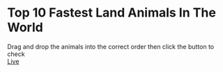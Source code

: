 # Top 10 Fastest Land Animals In The World

Drag and drop the animals into the correct order then click the button to check  
[Live](https://top-ten-fastest-animals.netlify.app/)

